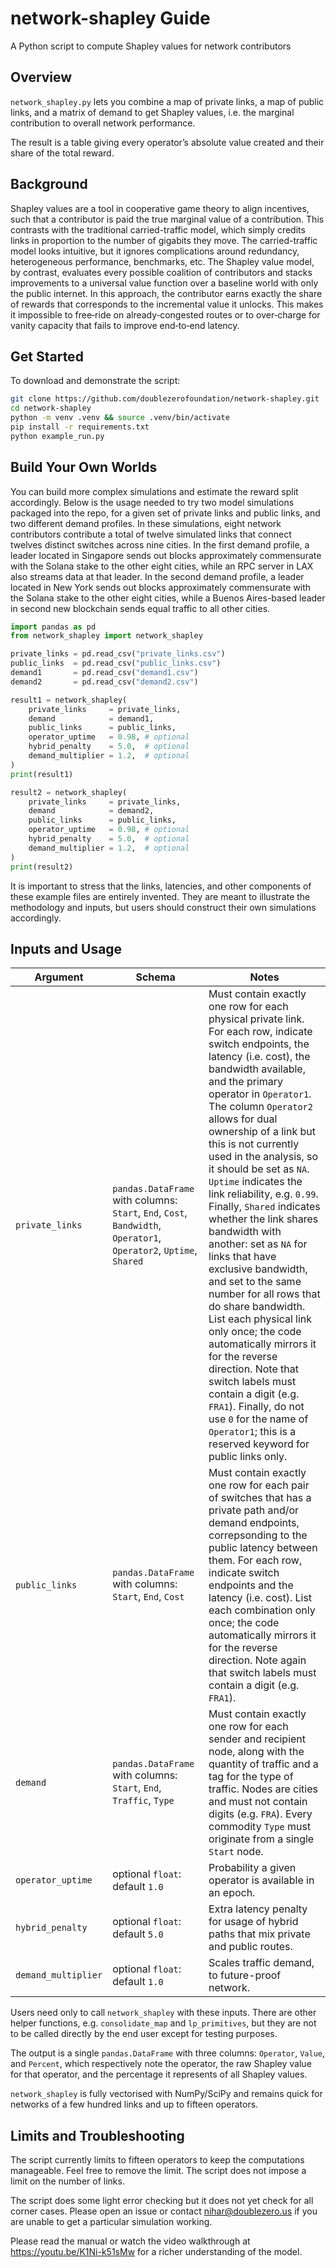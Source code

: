 # network-shapley Guide
A Python script to compute Shapley values for network contributors

## Overview
```network_shapley.py``` lets you combine a map of private links, a map of public links, and a matrix of demand to get Shapley values, i.e. the marginal contribution to overall network performance.

The result is a table giving every operator’s absolute value created and their share of the total reward.

## Background
Shapley values are a tool in cooperative game theory to align incentives, such that a contributor is paid the true marginal value of a contribution. This contrasts with the traditional carried-traffic model, which simply credits links in proportion to the number of gigabits they move. The carried-traffic model looks intuitive, but it ignores complications around redundancy, heterogeneous performance, benchmarks, etc. The Shapley value model, by contrast, evaluates every possible coalition of contributors and stacks improvements to a universal value function over a baseline world with only the public internet. In this approach, the contributor earns exactly the share of rewards that corresponds to the incremental value it unlocks. This makes it impossible to free‑ride on already‑congested routes or to over‑charge for vanity capacity that fails to improve end‑to‑end latency.

## Get Started
To download and demonstrate the script:
```bash
git clone https://github.com/doublezerofoundation/network-shapley.git
cd network-shapley
python -m venv .venv && source .venv/bin/activate
pip install -r requirements.txt
python example_run.py
```

## Build Your Own Worlds
You can build more complex simulations and estimate the reward split accordingly. Below is the usage needed to try two model simulations packaged into the repo, for a given set of private links and public links, and two different demand profiles. In these simulations, eight network contributors contribute a total of twelve simulated links that connect twelves distinct switches across nine cities. In the first demand profile, a leader located in Singapore sends out blocks approximately commensurate with the Solana stake to the other eight cities, while an RPC server in LAX also streams data at that leader. In the second demand profile, a leader located in New York sends out blocks approximately commensurate with the Solana stake to the other eight cities, while a Buenos Aires-based leader in second new blockchain sends equal traffic to all other cities.

```python
import pandas as pd
from network_shapley import network_shapley

private_links = pd.read_csv("private_links.csv")
public_links  = pd.read_csv("public_links.csv")
demand1       = pd.read_csv("demand1.csv")
demand2       = pd.read_csv("demand2.csv")

result1 = network_shapley(
    private_links     = private_links,
    demand            = demand1,
    public_links      = public_links,
    operator_uptime   = 0.98, # optional
    hybrid_penalty    = 5.0,  # optional
    demand_multiplier = 1.2,  # optional
)
print(result1)

result2 = network_shapley(
    private_links     = private_links,
    demand            = demand2,
    public_links      = public_links,
    operator_uptime   = 0.98, # optional
    hybrid_penalty    = 5.0,  # optional
    demand_multiplier = 1.2,  # optional
)
print(result2)
```

It is important to stress that the links, latencies, and other components of these example files are entirely invented. They are meant to illustrate the methodology and inputs, but users should construct their own simulations accordingly.

## Inputs and Usage

| Argument | Schema | Notes |
| ----------- | ----------- | ----------- |
| ```private_links``` | ```pandas.DataFrame``` with columns: ```Start```, ```End```, ```Cost```, ```Bandwidth```, ```Operator1```, ```Operator2```, ```Uptime```, ```Shared``` | Must contain exactly one row for each physical private link. For each row, indicate switch endpoints, the latency (i.e. cost), the bandwidth available, and the primary operator in ```Operator1```. The column ```Operator2``` allows for dual ownership of a link but this is not currently used in the analysis, so it should be set as ```NA```. ```Uptime``` indicates the link reliability, e.g. ```0.99```. Finally, ```Shared``` indicates whether the link shares bandwidth with another: set as ```NA``` for links that have exclusive bandwidth, and set to the same number for all rows that do share bandwidth. List each physical link only once; the code automatically mirrors it for the reverse direction. Note that switch labels must contain a digit (e.g. ```FRA1```).  Finally, do not use ```0``` for the name of ```Operator1```; this is a reserved keyword for public links only. |
| ```public_links``` | ```pandas.DataFrame``` with columns: ```Start```, ```End```, ```Cost``` | Must contain exactly one row for each pair of switches that has a private path and/or demand endpoints, correpsonding to the public latency between them. For each row, indicate switch endpoints and the latency (i.e. cost). List each combination only once; the code automatically mirrors it for the reverse direction. Note again that switch labels must contain a digit (e.g. ```FRA1```). |
| ```demand``` | ```pandas.DataFrame``` with columns: ```Start```, ```End```, ```Traffic```, ```Type``` | Must contain exactly one row for each sender and recipient node, along with the quantity of traffic and a tag for the type of traffic. Nodes are cities and must not contain digits (e.g. ```FRA```). Every commodity ```Type``` must originate from a single ```Start``` node. |
| ```operator_uptime``` | optional ```float```: default ```1.0``` | Probability a given operator is available in an epoch. |
| ```hybrid_penalty``` | optional ```float```: default ```5.0``` | Extra latency penalty for usage of hybrid paths that mix private and public routes. |
| ```demand_multiplier``` | optional ```float```: default ```1.0``` | Scales traffic demand, to future-proof network. |

Users need only to call ```network_shapley``` with these inputs. There are other helper functions, e.g. ```consolidate_map``` and ```lp_primitives```, but they are not to be called directly by the end user except for testing purposes.

The output is a single ```pandas.DataFrame``` with three columns: ```Operator```, ```Value```, and ```Percent```, which respectively note the operator, the raw Shapley value for that operator, and the percentage it represents of all Shapley values.

```network_shapley``` is fully vectorised with NumPy/SciPy and remains quick for networks of a few hundred links and up to fifteen operators.

## Limits and Troubleshooting
The script currently limits to fifteen operators to keep the computations manageable. Feel free to remove the limit. The script does not impose a limit on the number of links.

The script does some light error checking but it does not yet check for all corner cases. Please open an issue or contact nihar@doublezero.us if you are unable to get a particular simulation working.

Please read the manual or watch the video walkthrough at https://youtu.be/K1Ni-k51sMw for a richer understanding of the model.
